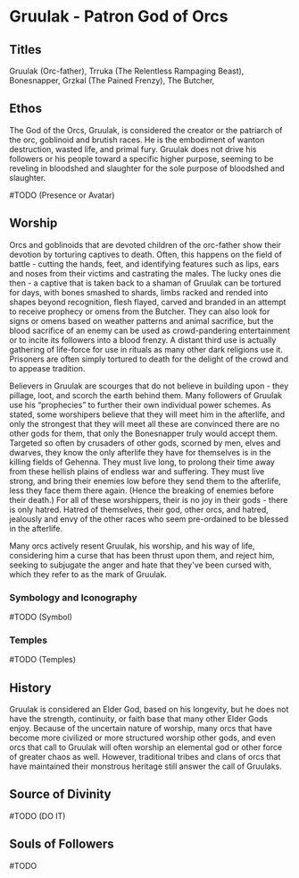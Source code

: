 # Gruulak - Patron God of Orcs

<!-- toc -->

## Titles

Gruulak (Orc-father), Trruka (The Relentless Rampaging Beast), Bonesnapper, Grzkal (The Pained Frenzy), The Butcher,

## Ethos

The God of the Orcs, Gruulak, is considered the creator or the patriarch of the orc, goblinoid and brutish races. He is the embodiment of wanton
destruction, wasted life, and primal fury. Gruulak does not drive his followers or his people toward a specific higher purpose, seeming to be
reveling in bloodshed and slaughter for the sole purpose of bloodshed and slaughter.

#TODO (Presence or Avatar)

## Worship

Orcs and goblinoids that are devoted children of the orc-father show their devotion by torturing captives to death. Often, this happens on the field
of battle - cutting the hands, feet, and identifying features such as lips, ears and noses from their victims and castrating the males. The lucky ones
die then - a captive that is taken back to a shaman of Gruulak can be tortured for days, with bones smashed to shards, limbs racked and rended
into shapes beyond recognition, flesh flayed, carved and branded in an attempt to receive prophecy or omens from the Butcher. They can also
look for signs or omens based on weather patterns and animal sacrifice, but the blood sacrifice of an enemy can be used as crowd-pandering
entertainment or to incite its followers into a blood frenzy. A distant third use is actually gathering of life-force for use in rituals as many other dark religions use it. Prisoners are often simply tortured to death for the delight of the crowd and to appease tradition.

Believers in Gruulak are scourges that do not believe in building upon - they pillage, loot, and scorch the earth behind them. Many followers of
Gruulak use his “prophecies” to further their own individual power schemes. As stated, some worshipers believe that they will meet him in the afterlife, and only the strongest that they will meet all these are convinced there are no other gods for them, that only the Bonesnapper truly would accept them. Targeted so often by crusaders of other gods, scorned by men, elves and dwarves, they know the only afterlife they have for themselves is in the killing fields of Gehenna. They must live long, to prolong their time away from these hellish plains of endless war and suffering. They must live strong, and bring their enemies low before they send them to the afterlife, less they face them there again. (Hence the breaking of enemies before their death.) For all of these worshippers, their is no joy in their gods - there is only hatred. Hatred of themselves, their god, other orcs, and hatred, jealously and envy of the other races who seem pre-ordained to be blessed in the afterlife.

Many orcs actively resent Gruulak, his worship, and his way of life, considering him a curse that has been thrust upon them, and reject him,
seeking to subjugate the anger and hate that they've been cursed with, which they refer to as the mark of Gruulak.

### Symbology and Iconography

#TODO (Symbol)

### Temples

#TODO (Temples)

## History

Gruulak is considered an Elder God, based on his longevity, but he does not have the strength, continuity, or faith base that many other Elder
Gods enjoy. Because of the uncertain nature of worship, many orcs that have become more civilized or more structured worship other gods, and
even orcs that call to Gruulak will often worship an elemental god or other force of greater chaos as well. However, traditional tribes and clans of
orcs that have maintained their monstrous heritage still answer the call of Gruulaks. 

## Source of Divinity

#TODO (DO IT)

## Souls of Followers

#TODO 
